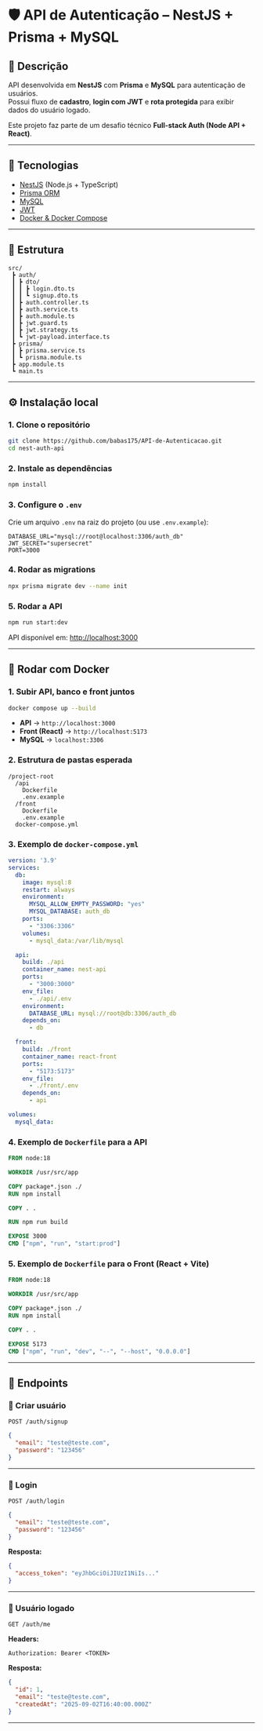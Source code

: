 # 🛡️ API de Autenticação – NestJS + Prisma + MySQL

## 📌 Descrição
API desenvolvida em **NestJS** com **Prisma** e **MySQL** para autenticação de usuários.  
Possui fluxo de **cadastro**, **login com JWT** e **rota protegida** para exibir dados do usuário logado.  

Este projeto faz parte de um desafio técnico **Full-stack Auth (Node API + React)**.

---

## 🚀 Tecnologias
- [NestJS](https://nestjs.com/) (Node.js + TypeScript)
- [Prisma ORM](https://www.prisma.io/)
- [MySQL](https://www.mysql.com/)
- [JWT](https://jwt.io/)
- [Docker & Docker Compose](https://www.docker.com/)

---

## 📂 Estrutura
```
src/
 ┣ auth/
 ┃ ┣ dto/
 ┃ ┃ ┣ login.dto.ts
 ┃ ┃ ┗ signup.dto.ts
 ┃ ┣ auth.controller.ts
 ┃ ┣ auth.service.ts
 ┃ ┣ auth.module.ts
 ┃ ┣ jwt.guard.ts
 ┃ ┣ jwt.strategy.ts
 ┃ ┗ jwt-payload.interface.ts
 ┣ prisma/
 ┃ ┣ prisma.service.ts
 ┃ ┗ prisma.module.ts
 ┣ app.module.ts
 ┗ main.ts
```

---

## ⚙️ Instalação local

### 1. Clone o repositório
```bash
git clone https://github.com/babas175/API-de-Autenticacao.git
cd nest-auth-api
```

### 2. Instale as dependências
```bash
npm install
```

### 3. Configure o `.env`
Crie um arquivo `.env` na raiz do projeto (ou use `.env.example`):

```env
DATABASE_URL="mysql://root@localhost:3306/auth_db"
JWT_SECRET="supersecret"
PORT=3000
```

### 4. Rodar as migrations
```bash
npx prisma migrate dev --name init
```

### 5. Rodar a API
```bash
npm run start:dev
```

API disponível em: [http://localhost:3000](http://localhost:3000)

---

## 🐳 Rodar com Docker

### 1. Subir API, banco e front juntos
```bash
docker compose up --build
```

- **API** → `http://localhost:3000`
- **Front (React)** → `http://localhost:5173`
- **MySQL** → `localhost:3306`

### 2. Estrutura de pastas esperada
```
/project-root
  /api
    Dockerfile
    .env.example
  /front
    Dockerfile
    .env.example
  docker-compose.yml
```

### 3. Exemplo de `docker-compose.yml`
```yaml
version: '3.9'
services:
  db:
    image: mysql:8
    restart: always
    environment:
      MYSQL_ALLOW_EMPTY_PASSWORD: "yes"
      MYSQL_DATABASE: auth_db
    ports:
      - "3306:3306"
    volumes:
      - mysql_data:/var/lib/mysql

  api:
    build: ./api
    container_name: nest-api
    ports:
      - "3000:3000"
    env_file:
      - ./api/.env
    environment:
      DATABASE_URL: mysql://root@db:3306/auth_db
    depends_on:
      - db

  front:
    build: ./front
    container_name: react-front
    ports:
      - "5173:5173"
    env_file:
      - ./front/.env
    depends_on:
      - api

volumes:
  mysql_data:
```

### 4. Exemplo de `Dockerfile` para a API
```dockerfile
FROM node:18

WORKDIR /usr/src/app

COPY package*.json ./
RUN npm install

COPY . .

RUN npm run build

EXPOSE 3000
CMD ["npm", "run", "start:prod"]
```

### 5. Exemplo de `Dockerfile` para o Front (React + Vite)
```dockerfile
FROM node:18

WORKDIR /usr/src/app

COPY package*.json ./
RUN npm install

COPY . .

EXPOSE 5173
CMD ["npm", "run", "dev", "--", "--host", "0.0.0.0"]
```

---

## 🔑 Endpoints

### 🔹 Criar usuário
`POST /auth/signup`

```json
{
  "email": "teste@teste.com",
  "password": "123456"
}
```

---

### 🔹 Login
`POST /auth/login`

```json
{
  "email": "teste@teste.com",
  "password": "123456"
}
```

**Resposta:**
```json
{
  "access_token": "eyJhbGciOiJIUzI1NiIs..."
}
```

---

### 🔹 Usuário logado
`GET /auth/me`

**Headers:**
```
Authorization: Bearer <TOKEN>
```

**Resposta:**
```json
{
  "id": 1,
  "email": "teste@teste.com",
  "createdAt": "2025-09-02T16:40:00.000Z"
}
```

---


